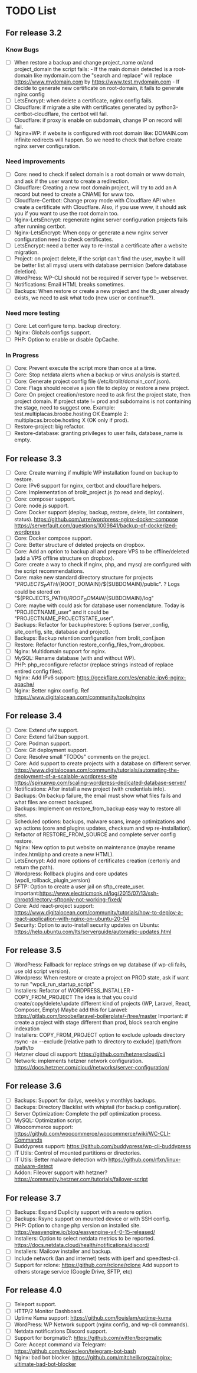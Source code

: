# TODO List

## For release 3.2

### Know Bugs

- [ ] When restore a backup and change project_name or/and project_domain the script fails:
        - If the main domain detected is a root-domain like mydomain.com the "search and replace" 
          will replace https://www.mydomain.com by https://www.test.mydomain.com
        - If decide to generate new certificate on root-domain, it fails to generate nginx config
- [ ] LetsEncrypt: when delete a certificate, nginx config fails.
- [ ] Cloudflare: if migrate a site with certificates generated by python3-certbot-cloudflare, the certbot will fail.
- [ ] Cloudflare: if proxy is enable on subdomain, change IP on record will fail.
- [ ] Nginx+WP: if website is configured with root domain like: DOMAIN.com infinite redirects will happen. So we need to check that before create nginx server configuration.

### Need improvements

- [ ] Core: need to check if select domain is a root domain or www domain, and ask if the user want to create a redirection.
- [ ] Cloudflare: Creating a new root domain project, will try to add an A record but need to create a CNAME for www too.
- [ ] Cloudflare-Certbot: Change proxy mode with Cloudflare API when create a certificate with Cloudflare.
        Also, if you use www, it should ask you if you want to use the root domain too.
- [ ] Nginx-LetsEncrypt: regenerate nginx server configuration projects fails after running certbot.
- [ ] Nginx-LetsEncrypt: When copy or generate a new nginx server configuration need to check certificates.
- [ ] LetsEncrypt: need a better way to re-install a certificate after a website migration.
- [ ] Project: on project delete, if the script can't find the user, maybe it will be better list all mysql users with database permision (before database deletion).
- [ ] WordPress: WP-CLI should not be required if server type != webserver.
- [ ] Notifications: Email HTML breaks sometimes.
- [ ] Backups: When restore or create a new project and the db_user already exists, we need to ask what todo (new user or continue?).

### Need more testing

- [ ] Core: Let configure temp. backup directory.
- [ ] Nginx: Globals configs support.
- [ ] PHP: Option to enable or disable OpCache.

### In Progress

- [ ] Core: Prevent execute the script more than once at a time.
- [ ] Core: Stop netdata alerts when a backup or virus analysis is started.
- [ ] Core: Generate project config file (/etc/brolit/domain_conf.json).
- [ ] Core: Flags should receive a json file to deploy or restore a new project.
- [ ] Core: On project creation/restore need to ask first the project state, then project domain.
        If project state != prod and subdomains is not containing the stage, need to suggest one.
        Example: test.multiplacas.broobe.hosting OK
        Example 2: multiplacas.broobe.hosting X (OK only if prod).
- [ ] Restore-project: big refactor.
- [ ] Restore-database: granting privileges to user fails, database_name is empty.

## For release 3.3

- [ ] Core: Create warning if multiple WP installation found on backup to restore.
- [ ] Core: IPv6 support for nginx, certbot and cloudflare helpers.
- [ ] Core: Implementation of brolit_project.js (to read and deploy).
- [ ] Core: composer support.
- [ ] Core: node.js support.
- [ ] Core: Docker support (deploy, backup, restore, delete, list containers, status).
        https://github.com/urre/wordpress-nginx-docker-compose
        https://serverfault.com/questions/1009841/backup-of-dockerized-wordpress
- [ ] Core: Docker compose support.
- [ ] Core: Better structure of deleted projects on dropbox.
- [ ] Core: Add an option to backup all and prepare VPS to be offline/deleted (add a VPS offline structure on dropbox).
- [ ] Core: create a way to check if nginx, php, and mysql are configured with the script recommendations.
- [ ] Core: make new standard directory structure for projects "${PROJECTS_PATH}/${ROOT_DOMAIN}/${SUBDOMAIN}/public". ?
      Logs could be stored on "${PROJECTS_PATH}/${ROOT_DOMAIN}/${SUBDOMAIN}/log"
- [ ] Core: maybe with could ask for database user nomenclature. Today is "PROJECTNAME_user" and it could be "PROJECTNAME_PROJECTSTATE_user".
- [ ] Backups: Refactor for backup/restore: 5 options (server_config, site_config, site, database and project).
- [ ] Backups: Backup retention configuration from brolit_conf.json
- [ ] Restore: Refactor function restore_config_files_from_dropbox.
- [ ] Nginx: Multidomain support for nginx.
- [ ] MySQL: Rename database (with and without WP).
- [ ] PHP: php_reconfigure refactor (replace strings instead of replace entired config files).
- [ ] Nginx: Add IPv6 support: https://geekflare.com/es/enable-ipv6-nginx-apache/
- [ ] Nginx: Better nginx config. 
        Ref https://www.digitalocean.com/community/tools/nginx

## For release 3.4

- [ ] Core: Extend ufw support.
- [ ] Core: Extend fail2ban support.
- [ ] Core: Podman support.
- [ ] Core: Git deployment support.
- [ ] Core: Resolve small "TODOs" comments on the project.
- [ ] Core: Add support to create projects with a database on different server.
        https://www.digitalocean.com/community/tutorials/automating-the-deployment-of-a-scalable-wordpress-site
        https://spinupwp.com/scaling-wordpress-dedicated-database-server/
- [ ] Notifications: After install a new project (with credentials info).
- [ ] Backups: On backup failure, the email must show what files fails and what files are correct backuped.
- [ ] Backups: Implement on restore_from_backup easy way to restore all sites.
- [ ] Scheduled options: backups, malware scans, image optimizations and wp actions (core and plugins updates, checksum and wp re-installation).
- [ ] Refactor of RESTORE_FROM_SOURCE and complete server config restore.
- [ ] Nginx: New option to put website on maintenance (maybe rename index.html/php and create a new HTML).
- [ ] LetsEncrypt: Add more options of certificates creation (certonly and return the path).
- [ ] Wordpress: Rollback plugins and core updates (wpcli_rollback_plugin_version)
- [ ] SFTP: Option to create a user jail on sftp_create_user.
        Important:https://www.electricmonk.nl/log/2015/07/13/ssh-chrootdirectory-sftponly-not-working-fixed/
- [ ] Core: Add react-project support:
        https://www.digitalocean.com/community/tutorials/how-to-deploy-a-react-application-with-nginx-on-ubuntu-20-04
- [ ] Security: Option to auto-install security updates on Ubuntu: 
        https://help.ubuntu.com/lts/serverguide/automatic-updates.html

## For release 3.5

- [ ] WordPress: Fallback for replace strings on wp database (if wp-cli fails, use old script version).
- [ ] Wordpress: When restore or create a project on PROD state, ask if want to run "wpcli_run_startup_script"
- [ ] Installers: Refactor of WORDPRESS_INSTALLER - COPY_FROM_PROJECT
        The idea is that you could create/copy/delete/update different kind of projects (WP, Laravel, React, Composer, Empty)
        Maybe add this for Laravel: https://gitlab.com/broobe/laravel-boilerplate/-/tree/master
        Important: if create a project with stage different than prod, block search engine indexation
- [ ] Installers: COPY_FROM_PROJECT option to exclude uploads directory
        rsync -ax --exclude [relative path to directory to exclude] /path/from /path/to
- [ ] Hetzner cloud cli support: https://github.com/hetznercloud/cli
- [ ] Network: implements hetzner network configuration.
      https://docs.hetzner.com/cloud/networks/server-configuration/

## For release 3.6

- [ ] Backups: Support for dailys, weeklys y monthlys backups.
- [ ] Backups: Directory Blacklist with whiptail (for backup configuration).
- [ ] Server Optimization: Complete the pdf optimization process.
- [ ] MySQL: Optimization script.
- [ ] Woocommerce support: https://github.com/woocommerce/woocommerce/wiki/WC-CLI-Commands
- [ ] Buddypress support: https://github.com/buddypress/wp-cli-buddypress
- [ ] IT Utils: Control of mounted partitions or directories.
- [ ] IT Utils: Better malware detection with https://github.com/rfxn/linux-malware-detect
- [ ] Addon: Fileover support with hetzner? https://community.hetzner.com/tutorials/failover-script

## For release 3.7

- [ ] Backups: Expand Duplicity support with a restore option.
- [ ] Backups: Rsync support on mounted device or with SSH config.
- [ ] PHP: Option to change php version on installed site.
        https://easyengine.io/blog/easyengine-v4-0-15-released/
- [ ] Installers: Option to select netdata metrics to be reported.
        https://docs.netdata.cloud/health/notifications/discord/
- [ ] Installers: Mailcow installer and backup.
- [ ] Include network (lan and internet) tests with iperf and speedtest-cli.
- [ ] Support for rclone: https://github.com/rclone/rclone
      Add support to others storage service (Google Drive, SFTP, etc)

## For release 4.0

- [ ] Teleport support.
- [ ] HTTP/2 Monitor Dashboard.
- [ ] Uptime Kuma support: 
        https://github.com/louislam/uptime-kuma
- [ ] WordPress: WP Network support (nginx config, and wp-cli commands).
- [ ] Netdata notifications Discord support.
- [ ] Support for borgmatic?: https://github.com/witten/borgmatic
- [ ] Core: Accept command via Telegram: https://github.com/topkecleon/telegram-bot-bash
- [ ] Nginx: bad bot blocker.
      https://github.com/mitchellkrogza/nginx-ultimate-bad-bot-blocker